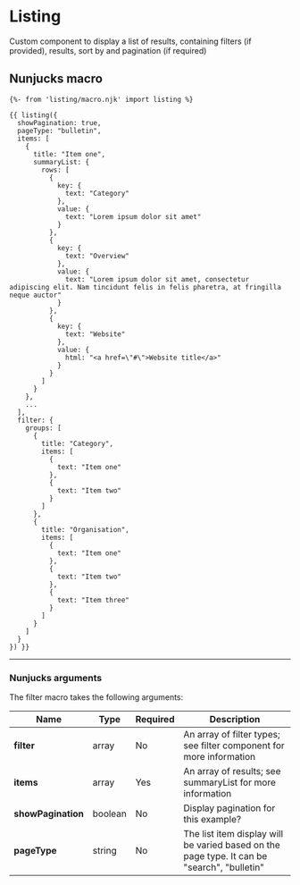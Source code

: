# Listing
Custom component to display a list of results, containing filters (if provided), results, sort by and pagination (if required)

## Nunjucks macro

```
{%- from 'listing/macro.njk' import listing %}

{{ listing({
  showPagination: true,
  pageType: "bulletin",
  items: [
    {
      title: "Item one",
      summaryList: {
        rows: [
          {
            key: {
              text: "Category"
            },
            value: {
              text: "Lorem ipsum dolor sit amet"
            }
          },
          {
            key: {
              text: "Overview"
            },
            value: {
              text: "Lorem ipsum dolor sit amet, consectetur adipiscing elit. Nam tincidunt felis in felis pharetra, at fringilla neque auctor"
            }
          },
          {
            key: {
              text: "Website"
            },
            value: {
              html: "<a href=\"#\">Website title</a>"
            }
          }
        ]
      }
    },
    ...
  ],
  filter: {
    groups: [
      {
        title: "Category",
        items: [
          {
            text: "Item one"
          },
          {
            text: "Item two"
          }
        ]
      },
      {
        title: "Organisation",
        items: [
          {
            text: "Item one"
          },
          {
            text: "Item two"
          },
          {
            text: "Item three"
          }
        ]
      }
    ]
  }
}) }}
```

---

### Nunjucks arguments

The filter macro takes the following arguments:

| Name                       | Type     | Required  | Description  |
| ---------------------------|----------|-----------|--------------|
| **filter**                 | array    | No        | An array of filter types; see filter component for more information
| **items**                  | array    | Yes       | An array of results; see summaryList for more information |
| **showPagination**         | boolean  | No        | Display pagination for this example? |
| **pageType**               | string   | No        | The list item display will be varied based on the page type. It can be "search", "bulletin" |
